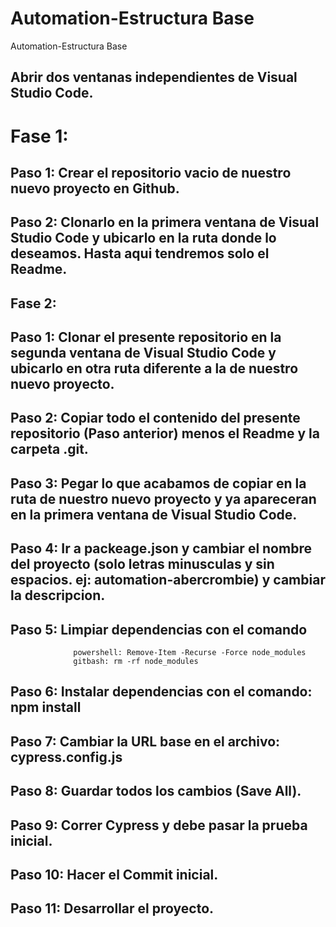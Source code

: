 # Automation-Estructura Base
Automation-Estructura Base

## Abrir dos ventanas independientes de Visual Studio Code.

# Fase 1:

## Paso 1: Crear el repositorio vacio de nuestro nuevo proyecto en Github.
## Paso 2: Clonarlo en la primera ventana de Visual Studio Code y ubicarlo en la ruta donde lo deseamos. Hasta aqui tendremos solo el Readme.


## Fase 2:

## Paso 1: Clonar el presente repositorio en la segunda ventana de Visual Studio Code y ubicarlo en otra ruta diferente a la de nuestro nuevo proyecto.
## Paso 2: Copiar todo el contenido del presente repositorio (Paso anterior) menos el Readme y la carpeta .git.
## Paso 3: Pegar lo que acabamos de copiar en la ruta de nuestro nuevo proyecto y ya apareceran en la primera ventana de Visual Studio Code.
## Paso 4: Ir a packeage.json y cambiar el nombre del proyecto (solo letras minusculas y sin espacios. ej: automation-abercrombie) y cambiar la descripcion.
## Paso 5: Limpiar dependencias con el comando 
                  powershell: Remove-Item -Recurse -Force node_modules
                  gitbash: rm -rf node_modules
## Paso 6: Instalar dependencias con el comando: npm install
## Paso 7: Cambiar la URL base en el archivo: cypress.config.js
## Paso 8: Guardar todos los cambios (Save All).
## Paso 9: Correr Cypress y debe pasar la prueba inicial.
## Paso 10: Hacer el Commit inicial.
## Paso 11: Desarrollar el proyecto.








